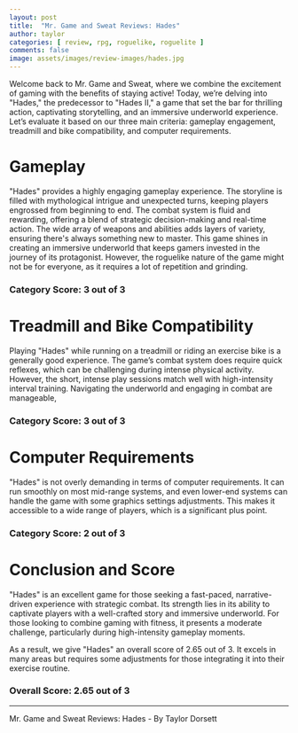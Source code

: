 ```yaml
---
layout: post
title:  "Mr. Game and Sweat Reviews: Hades"
author: taylor
categories: [ review, rpg, roguelike, roguelite ]
comments: false
image: assets/images/review-images/hades.jpg
---
```


Welcome back to Mr. Game and Sweat, where we combine the excitement of gaming with the benefits of staying active! Today, we’re delving into "Hades," the predecessor to "Hades II," a game that set the bar for thrilling action, captivating storytelling, and an immersive underworld experience. Let’s evaluate it based on our three main criteria: gameplay engagement, treadmill and bike compatibility, and computer requirements.

# Gameplay

"Hades" provides a highly engaging gameplay experience. The storyline is filled with mythological intrigue and unexpected turns, keeping players engrossed from beginning to end. The combat system is fluid and rewarding, offering a blend of strategic decision-making and real-time action. The wide array of weapons and abilities adds layers of variety, ensuring there's always something new to master. This game shines in creating an immersive underworld that keeps gamers invested in the journey of its protagonist. However, the roguelike nature of the game might not be for everyone, as it requires a lot of repetition and grinding.

### Category Score: 3 out of 3

# Treadmill and Bike Compatibility

Playing "Hades" while running on a treadmill or riding an exercise bike is a generally good experience. The game’s combat system does require quick reflexes, which can be challenging during intense physical activity. However, the short, intense play sessions match well with high-intensity interval training. Navigating the underworld and engaging in combat are manageable,

### Category Score: 3 out of 3

# Computer Requirements

"Hades" is not overly demanding in terms of computer requirements. It can run smoothly on most mid-range systems, and even lower-end systems can handle the game with some graphics settings adjustments. This makes it accessible to a wide range of players, which is a significant plus point.

### Category Score: 2 out of 3

# Conclusion and Score

"Hades" is an excellent game for those seeking a fast-paced, narrative-driven experience with strategic combat. Its strength lies in its ability to captivate players with a well-crafted story and immersive underworld. For those looking to combine gaming with fitness, it presents a moderate challenge, particularly during high-intensity gameplay moments.

As a result, we give "Hades" an overall score of 2.65 out of 3. It excels in many areas but requires some adjustments for those integrating it into their exercise routine.

### Overall Score: 2.65 out of 3

---

Mr. Game and Sweat Reviews: Hades - By Taylor Dorsett
